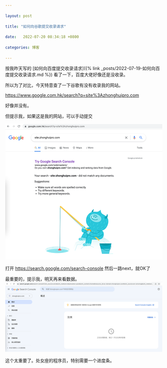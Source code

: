 ```yaml
---

layout: post

title: "如何向谷歌提交收录请求"

date:   2022-07-20 08:34:18 +0800

categories: 博客

---
```


按我昨天写的 [如何向百度提交收录请求]({% link _posts/2022-07-19-如何向百度提交收录请求.md %})
看了一下，百度大佬好像还是没收录。

所以为了对比，今天特意查了一下谷歌有没有收录我的网站。

<https://www.google.com.hk/search?q=site%3Azhonghuipro.com>

好像并没有。

但提示我，如果这是我的网站，可以手动提交

![](../assets/images/v20220720-如何向谷歌提交收录请求-1.png)

打开 <https://search.google.com/search-console>
然后一路next，就OK了

最重要的，提示我，明天再来看数据。
![](../assets/images/v20220720-如何向谷歌提交收录请求-2.png)

这个太重要了。处女座的程序员，特别需要一个进度条。



